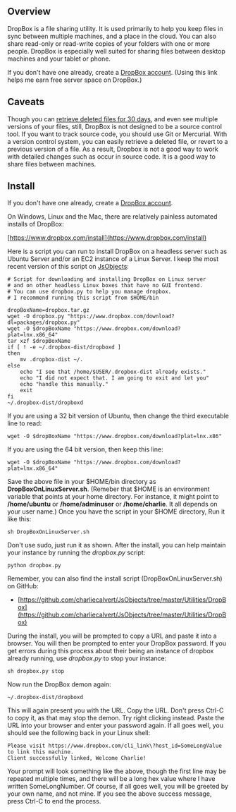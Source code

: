 ## Overview

DropBox is a file sharing utility. It is used primarily to help you keep files in sync between multiple machines, and a place in the cloud. You can also share read-only or read-write copies of your folders with one or more people. DropBox is especially well suited for sharing files between desktop machines and your tablet or phone.

If you don't have one already, create a [DropBox account](https://db.tt/6ZfOwOQg). (Using this link helps me earn free server space on DropBox.)

## Caveats

Though you can [retrieve deleted files for 30 days](https://www.dropbox.com/help/11/en), and even see multiple versions of your files, still, DropBox is not designed to be a source control tool. If you want to track source code, you should use Git or Mercurial. With a version control system, you can easily retrieve a deleted file, or revert to a previous version of a file. As a result, Dropbox is not a good way to work with detailed changes such as occur in source code. It is a good way to share files between machines.

## Install

If you don't have one already, create a [DropBox account](https://db.tt/6ZfOwOQg).

On Windows, Linux and the Mac, there are relatively painless automated
installs of DropBox:

[https://www.dropbox.com/install](https://www.dropbox.com/install)

Here is a script you can run to install DropBox on a headless server such as Ubuntu Server and/or an EC2 instance of a Linux Server. I keep the most recent version of this script on [JsObjects][jsdrop]:

[jsdrop]: https://github.com/charliecalvert/JsObjects/tree/master/Utilities/DropBox

    # Script for downloading and installing DropBox on Linux server
    # and on other headless Linux boxes that have no GUI frontend.
    # You can use dropbox.py to help you manage dropbox.
    # I recommend running this script from $HOME/bin

    dropBoxName=dropbox.tar.gz
    wget -O dropbox.py "https://www.dropbox.com/download?dl=packages/dropbox.py"
    wget -O $dropBoxName "https://www.dropbox.com/download?plat=lnx.x86_64"
    tar xzf $dropBoxName
    if [ ! -e ~/.dropbox-dist/dropboxd ]
    then
        mv .dropbox-dist ~/.
    else
        echo "I see that /home/$USER/.dropbox-dist already exists."
        echo "I did not expect that. I am going to exit and let you"
        echo "handle this manually."
        exit
    fi
    ~/.dropbox-dist/dropboxd

If you are using a 32 bit version of Ubuntu, then change the third executable line to read:

    wget -O $dropBoxName "https://www.dropbox.com/download?plat=lnx.x86"

If you are using the 64 bit version, then keep this line:

    wget -O $dropBoxName "https://www.dropbox.com/download?plat=lnx.x86_64"

Save the above file in your \$HOME/bin directory as **DropBoxOnLinuxServer.sh**. (Remeber that $HOME is an environment variable that points at your home directory. For instance, it might point to **/home/ubuntu** or **/home/adminuser** or **/home/charlie**. It all depends on your user name.) Once you have the script in
your \$HOME directory, Run it like this:

    sh DropBoxOnLinuxServer.sh

Don't use sudo, just run it as shown. After the install, you can help maintain your instance by running the *dropbox.py* script:

	python dropbox.py

Remember, you can also find the install script (DropBoxOnLinuxServer.sh) on GitHub:

- [https://github.com/charliecalvert/JsObjects/tree/master/Utilities/DropBox](https://github.com/charliecalvert/JsObjects/tree/master/Utilities/DropBox)

During the install, you will be prompted to copy a URL and paste it into a browser. You will then be prompted to enter your DropBox password. If you get errors during this process about their being an instance of
dropbox already running, use *dropbox.py* to stop your instance:

	sh dropbox.py stop

Now run the DropBox demon again:

	~/.dropbox-dist/dropboxd

This will again present you with the URL. Copy the URL. Don't press Ctrl-C to copy it, as that may stop the demon. Try right clicking instead. Paste the URL into your browser and enter your password again. If all goes well, you should see the following back in your Linux shell:

    Please visit https://www.dropbox.com/cli_link\?host_id=SomeLongValue to link this machine.
    Client successfully linked, Welcome Charlie!

Your prompt will look something like the above, though the first line may be repeated multiple times, and there will be a long hex value where I have written SomeLongNumber. Of course, if all goes well, you will be
greeted by your own name, and not mine. If you see the above success message, press Ctrl-C to end the process.
